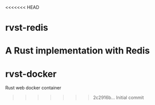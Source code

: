 <<<<<<< HEAD
# rvst-redis
A Rust implementation with Redis
=======
# rvst-docker
Rust web docker container 
>>>>>>> 2c2916b... Initial commit
